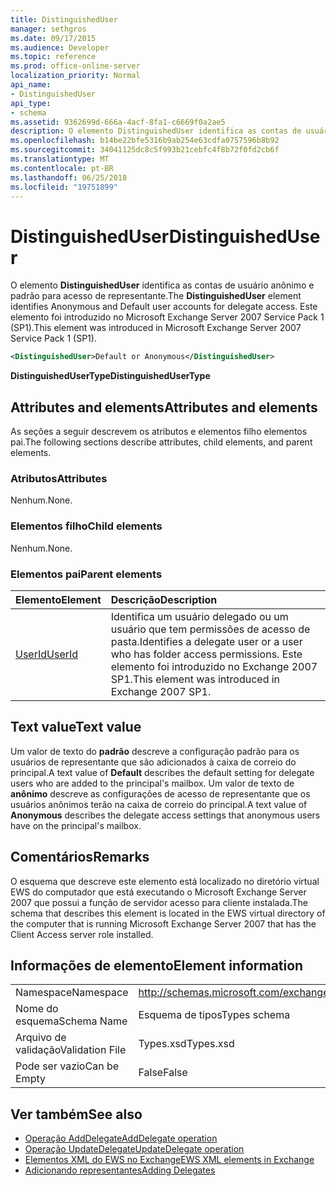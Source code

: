 ```yaml
---
title: DistinguishedUser
manager: sethgros
ms.date: 09/17/2015
ms.audience: Developer
ms.topic: reference
ms.prod: office-online-server
localization_priority: Normal
api_name:
- DistinguishedUser
api_type:
- schema
ms.assetid: 9362699d-666a-4acf-8fa1-c6669f0a2ae5
description: O elemento DistinguishedUser identifica as contas de usuário anônimo e padrão para acesso de representante. Este elemento foi introduzido no Microsoft Exchange Server 2007 Service Pack 1 (SP1).
ms.openlocfilehash: b14be22bfe5316b9ab254e63cdfa0757596b8b92
ms.sourcegitcommit: 34041125dc8c5f993b21cebfc4f8b72f0fd2cb6f
ms.translationtype: MT
ms.contentlocale: pt-BR
ms.lasthandoff: 06/25/2018
ms.locfileid: "19751899"
---
```

# <a name="distinguisheduser"></a><span data-ttu-id="95be2-104">DistinguishedUser</span><span class="sxs-lookup"><span data-stu-id="95be2-104">DistinguishedUser</span></span>

<span data-ttu-id="95be2-105">O elemento **DistinguishedUser** identifica as contas de usuário anônimo e padrão para acesso de representante.</span><span class="sxs-lookup"><span data-stu-id="95be2-105">The **DistinguishedUser** element identifies Anonymous and Default user accounts for delegate access.</span></span> <span data-ttu-id="95be2-106">Este elemento foi introduzido no Microsoft Exchange Server 2007 Service Pack 1 (SP1).</span><span class="sxs-lookup"><span data-stu-id="95be2-106">This element was introduced in Microsoft Exchange Server 2007 Service Pack 1 (SP1).</span></span> 
  
```xml
<DistinguishedUser>Default or Anonymous</DistinguishedUser>
```

 <span data-ttu-id="95be2-107">**DistinguishedUserType**</span><span class="sxs-lookup"><span data-stu-id="95be2-107">**DistinguishedUserType**</span></span>
## <a name="attributes-and-elements"></a><span data-ttu-id="95be2-108">Attributes and elements</span><span class="sxs-lookup"><span data-stu-id="95be2-108">Attributes and elements</span></span>

<span data-ttu-id="95be2-109">As seções a seguir descrevem os atributos e elementos filho elementos pai.</span><span class="sxs-lookup"><span data-stu-id="95be2-109">The following sections describe attributes, child elements, and parent elements.</span></span>
  
### <a name="attributes"></a><span data-ttu-id="95be2-110">Atributos</span><span class="sxs-lookup"><span data-stu-id="95be2-110">Attributes</span></span>

<span data-ttu-id="95be2-111">Nenhum.</span><span class="sxs-lookup"><span data-stu-id="95be2-111">None.</span></span>
  
### <a name="child-elements"></a><span data-ttu-id="95be2-112">Elementos filho</span><span class="sxs-lookup"><span data-stu-id="95be2-112">Child elements</span></span>

<span data-ttu-id="95be2-113">Nenhum.</span><span class="sxs-lookup"><span data-stu-id="95be2-113">None.</span></span>
  
### <a name="parent-elements"></a><span data-ttu-id="95be2-114">Elementos pai</span><span class="sxs-lookup"><span data-stu-id="95be2-114">Parent elements</span></span>

|<span data-ttu-id="95be2-115">**Elemento**</span><span class="sxs-lookup"><span data-stu-id="95be2-115">**Element**</span></span>|<span data-ttu-id="95be2-116">**Descrição**</span><span class="sxs-lookup"><span data-stu-id="95be2-116">**Description**</span></span>|
|:-----|:-----|
|[<span data-ttu-id="95be2-117">UserId</span><span class="sxs-lookup"><span data-stu-id="95be2-117">UserId</span></span>](userid.md) <br/> |<span data-ttu-id="95be2-118">Identifica um usuário delegado ou um usuário que tem permissões de acesso de pasta.</span><span class="sxs-lookup"><span data-stu-id="95be2-118">Identifies a delegate user or a user who has folder access permissions.</span></span> <span data-ttu-id="95be2-119">Este elemento foi introduzido no Exchange 2007 SP1.</span><span class="sxs-lookup"><span data-stu-id="95be2-119">This element was introduced in Exchange 2007 SP1.</span></span>  <br/> |
   
## <a name="text-value"></a><span data-ttu-id="95be2-120">Text value</span><span class="sxs-lookup"><span data-stu-id="95be2-120">Text value</span></span>

<span data-ttu-id="95be2-121">Um valor de texto do **padrão** descreve a configuração padrão para os usuários de representante que são adicionados à caixa de correio do principal.</span><span class="sxs-lookup"><span data-stu-id="95be2-121">A text value of **Default** describes the default setting for delegate users who are added to the principal's mailbox.</span></span> <span data-ttu-id="95be2-122">Um valor de texto de **anônimo** descreve as configurações de acesso de representante que os usuários anônimos terão na caixa de correio do principal.</span><span class="sxs-lookup"><span data-stu-id="95be2-122">A text value of **Anonymous** describes the delegate access settings that anonymous users have on the principal's mailbox.</span></span> 
  
## <a name="remarks"></a><span data-ttu-id="95be2-123">Comentários</span><span class="sxs-lookup"><span data-stu-id="95be2-123">Remarks</span></span>

<span data-ttu-id="95be2-124">O esquema que descreve este elemento está localizado no diretório virtual EWS do computador que está executando o Microsoft Exchange Server 2007 que possui a função de servidor acesso para cliente instalada.</span><span class="sxs-lookup"><span data-stu-id="95be2-124">The schema that describes this element is located in the EWS virtual directory of the computer that is running Microsoft Exchange Server 2007 that has the Client Access server role installed.</span></span>
  
## <a name="element-information"></a><span data-ttu-id="95be2-125">Informações de elemento</span><span class="sxs-lookup"><span data-stu-id="95be2-125">Element information</span></span>

|||
|:-----|:-----|
|<span data-ttu-id="95be2-126">Namespace</span><span class="sxs-lookup"><span data-stu-id="95be2-126">Namespace</span></span>  <br/> |http://schemas.microsoft.com/exchange/services/2006/types  <br/> |
|<span data-ttu-id="95be2-127">Nome do esquema</span><span class="sxs-lookup"><span data-stu-id="95be2-127">Schema Name</span></span>  <br/> |<span data-ttu-id="95be2-128">Esquema de tipos</span><span class="sxs-lookup"><span data-stu-id="95be2-128">Types schema</span></span>  <br/> |
|<span data-ttu-id="95be2-129">Arquivo de validação</span><span class="sxs-lookup"><span data-stu-id="95be2-129">Validation File</span></span>  <br/> |<span data-ttu-id="95be2-130">Types.xsd</span><span class="sxs-lookup"><span data-stu-id="95be2-130">Types.xsd</span></span>  <br/> |
|<span data-ttu-id="95be2-131">Pode ser vazio</span><span class="sxs-lookup"><span data-stu-id="95be2-131">Can be Empty</span></span>  <br/> |<span data-ttu-id="95be2-132">False</span><span class="sxs-lookup"><span data-stu-id="95be2-132">False</span></span>  <br/> |
   
## <a name="see-also"></a><span data-ttu-id="95be2-133">Ver também</span><span class="sxs-lookup"><span data-stu-id="95be2-133">See also</span></span>

- [<span data-ttu-id="95be2-134">Operação AddDelegate</span><span class="sxs-lookup"><span data-stu-id="95be2-134">AddDelegate operation</span></span>](adddelegate-operation.md)  
- [<span data-ttu-id="95be2-135">Operação UpdateDelegate</span><span class="sxs-lookup"><span data-stu-id="95be2-135">UpdateDelegate operation</span></span>](updatedelegate-operation.md)
- [<span data-ttu-id="95be2-136">Elementos XML do EWS no Exchange</span><span class="sxs-lookup"><span data-stu-id="95be2-136">EWS XML elements in Exchange</span></span>](ews-xml-elements-in-exchange.md)
- [<span data-ttu-id="95be2-137">Adicionando representantes</span><span class="sxs-lookup"><span data-stu-id="95be2-137">Adding Delegates</span></span>](http://msdn.microsoft.com/library/3a744150-66a3-4a13-9433-793603ba5038%28Office.15%29.aspx)

